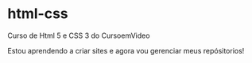 # html-css
 Curso de Html 5 e CSS 3 do CursoemVideo

 Estou aprendendo a criar sites e agora vou gerenciar meus repósitorios!


